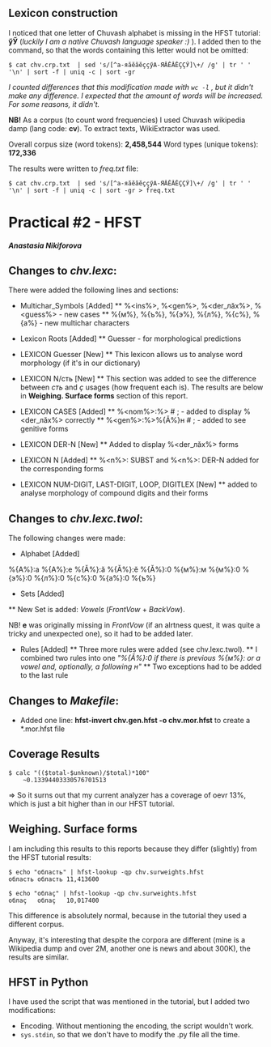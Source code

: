 ## Lexicon construction

I noticed that one letter of Chuvash alphabet is missing in the HFST tutorial: **ӳӲ** (*luckily I am a native Chuvash language speaker :)* ). I added then to the command, so that the words containing this letter would not be omitted:

```
$ cat chv.crp.txt  | sed 's/[^а-яӑӗăĕҫçӳА-ЯӐӖĂĔҪÇӲ]\+/ /g' | tr ' ' '\n' | sort -f | uniq -c | sort -gr
```

*I counted differences that this modification made with ```wc -l``` , but it didn't make any difference. I expected that the amount of words will be increased. For some reasons, it didn't.*

**NB!** As a corpus (to count word frequencies) I used Chuvash wikipedia damp (lang code: **cv**). To extract texts, WikiExtractor was used.

Overall corpus size (word tokens): **2,458,544**
Word types (unique tokens): **172,336**

The results were written to *freq.txt* file:

```
$ cat chv.crp.txt  | sed 's/[^а-яӑӗăĕҫçӳА-ЯӐӖĂĔҪÇӲ]\+/ /g' | tr ' ' '\n' | sort -f | uniq -c | sort -gr > freq.txt
```


# Practical #2 - HFST
#### *Anastasia Nikiforova*

## Changes to *chv.lexc*:

There were added the following lines and sections:

* Multichar_Symbols [Added]
** %<ins%>, %<gen%>, %<der_лӑх%>, %<guess%> - new cases
** %{м%}, %{ъ%}, %{э%}, %{л%}, %{с%}, %{а%} - new multichar characters

* Lexicon Roots [Added]
** Guesser - for morphological predictions

* LEXICON Guesser [New]
** This lexicon allows us to analyse word morphology (if it's in our dictionary)

* LEXICON N/сть [New]
** This section was added to see the difference between *сть* and *ҫ* usages (how frequent each is). The results are below in **Weighing. Surface forms** section of this report.

* LEXICON CASES [Added]
** %<nom%>:%> # ; - added to display %<der_лӑх%> correctly
** %<gen%>:%>%{Ă%}н # ; - added to see genitive forms

* LEXICON DER-N [New]
** Added to display %<der_лӑх%> forms

* LEXICON N [Added]
** %<n%>: SUBST and %<n%>: DER-N added for the corresponding forms

* LEXICON NUM-DIGIT, LAST-DIGIT, LOOP, DIGITLEX [New]
** added to analyse morphology of compound digits and their forms

## Changes to *chv.lexc.twol*:

The following changes were made:

*  Alphabet [Added]

%{A%}:а %{A%}:е %{Ă%}:ӑ %{Ă%}:ӗ %{Ă%}:0 %{м%}:м %{м%}:0
 %{э%}:0 %{л%}:0 %{с%}:0 %{а%}:0 %{ъ%}

* Sets [Added]

** New Set is added: *Vowels* (*FrontVow* + *BackVow*).

NB! **е** was originally missing in *FrontVow* (if an alrtness quest, it was quite a tricky and unexpected one), so it had to be added later.

* Rules [Added]
** Three more rules were added (see chv.lexc.twol).
** I combined two rules into one *"%{Ă%}:0 if there is previous %{м%}: or a vowel and, optionally, a following н"*
** Two exceptions had to be added to the last rule

## Changes to *Makefile*:

* Added one line: **hfst-invert chv.gen.hfst -o chv.mor.hfst** to create a *.mor.hfst file

## Coverage Results
```
$ calc "(($total-$unknown)/$total)*100"
	~0.13394403330576701513
```
=> So it surns out that my current analyzer has a coverage of oevr 13%, which is just a bit higher than in our HFST tutorial.



## Weighing. Surface forms

I am including this results to this reports because they differ (slightly) from the HFST tutorial results:

```
$ echo "область" | hfst-lookup -qp chv.surweights.hfst
область	область	11,413600

$ echo "облаç" | hfst-lookup -qp chv.surweights.hfst
облаç	облаç	10,017400
```

This difference is absolutely normal, because in the tutorial they used a different corpus.

Anyway, it's interesting that despite the corpora are different (mine is a Wikipedia dump and over 2M, another one is news and about 300K), the results are similar.

## HFST in Python

I have used the script that was mentioned in the tutorial, but I added two modifications:
* Encoding. Without mentioning the encoding, the script wouldn't work.
* ```sys.stdin```, so that we don't have to modify the .py file all the time.

